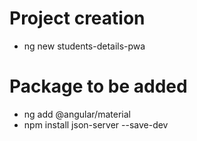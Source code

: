 # Project creation
- ng new students-details-pwa

# Package to be added
- ng add @angular/material
- npm install json-server --save-dev